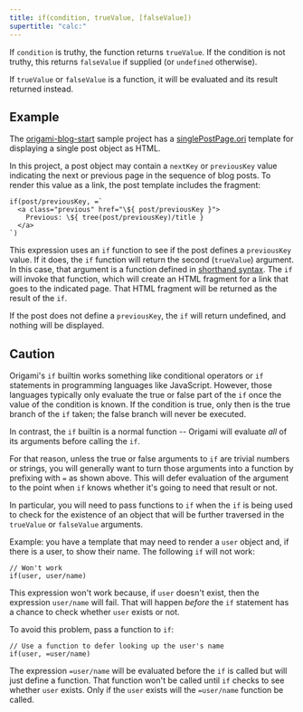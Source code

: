 ```yaml
---
title: if(condition, trueValue, [falseValue])
supertitle: "calc:"
---
```


If `condition` is truthy, the function returns `trueValue`. If the condition is not truthy, this returns `falseValue` if supplied (or `undefined` otherwise).

If `trueValue` or `falseValue` is a function, it will be evaluated and its result returned instead.

## Example

The [origami-blog-start](https://github.com/WebOrigami/origami-blog-start) sample project has a [singlePostPage.ori](https://github.com/WebOrigami/origami-blog-start/blob/main/src/singlePostPage.ori) template for displaying a single post object as HTML.

In this project, a post object may contain a `nextKey` or `previousKey` value indicating the next or previous page in the sequence of blog posts. To render this value as a link, the post template includes the fragment:

```ori
if(post/previousKey, =`
  <a class="previous" href="\${ post/previousKey }">
    Previous: \${ tree(post/previousKey)/title }
  </a>
`)
```

This expression uses an `if` function to see if the post defines a `previousKey` value. If it does, the `if` function will return the second (`trueValue`) argument. In this case, that argument is a function defined in [shorthand syntax](/language/syntax.html#lambdas-unnamed-functions). The `if` will invoke that function, which will create an HTML fragment for a link that goes to the indicated page. That HTML fragment will be returned as the result of the `if`.

If the post does not define a `previousKey`, the `if` will return undefined, and nothing will be displayed.

## Caution

Origami's `if` builtin works something like conditional operators or `if` statements in programming languages like JavaScript. However, those languages typically only evaluate the true or false part of the `if` once the value of the condition is known. If the condition is true, only then is the true branch of the `if` taken; the false branch will never be executed.

In contrast, the `if` builtin is a normal function -- Origami will evaluate _all_ of its arguments before calling the `if`.

For that reason, unless the true or false arguments to `if` are trivial numbers or strings, you will generally want to turn those arguments into a function by prefixing with `=` as shown above. This will defer evaluation of the argument to the point when `if` knows whether it's going to need that result or not.

In particular, you will need to pass functions to `if` when the `if` is being used to check for the existence of an object that will be further traversed in the `trueValue` or `falseValue` arguments.

Example: you have a template that may need to render a `user` object and, if there is a user, to show their name. The following `if` will not work:

```ori
// Won't work
if(user, user/name)
```

This expression won't work because, if `user` doesn't exist, then the expression `user/name` will fail. That will happen _before_ the `if` statement has a chance to check whether `user` exists or not.

To avoid this problem, pass a function to `if`:

```ori
// Use a function to defer looking up the user's name
if(user, =user/name)
```

The expression `=user/name` will be evaluated before the `if` is called but will just define a function. That function won't be called until `if` checks to see whether `user` exists. Only if the `user` exists will the `=user/name` function be called.
